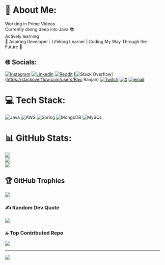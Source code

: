 # 💫 About Me:
Working in Prime Videos<br>Currently diving deep into Java 📚<br>Actively learning<br>🚀 Aspiring Developer | Lifelong Learner | Coding My Way Through the Future 🔭


## 🌐 Socials:
[![Instagram](https://img.shields.io/badge/Instagram-%23E4405F.svg?logo=Instagram&logoColor=white)](https://instagram.com/itisravi) [![LinkedIn](https://img.shields.io/badge/LinkedIn-%230077B5.svg?logo=linkedin&logoColor=white)](https://linkedin.com/in/ravi-ranjan-9a1136103) [![Reddit](https://img.shields.io/badge/Reddit-%23FF4500.svg?logo=Reddit&logoColor=white)](https://reddit.com/user/Latter_Definition_99) [![Stack Overflow](https://img.shields.io/badge/-Stackoverflow-FE7A16?logo=stack-overflow&logoColor=white)](https://stackoverflow.com/users/Ravi Ranjan) [![Twitch](https://img.shields.io/badge/Twitch-%239146FF.svg?logo=Twitch&logoColor=white)](https://twitch.tv/roosterteethh) [![X](https://img.shields.io/badge/X-black.svg?logo=X&logoColor=white)](https://x.com/raviranjansinh4) [![email](https://img.shields.io/badge/Email-D14836?logo=gmail&logoColor=white)](mailto:ravidevilcool@gmail.com) 

# 💻 Tech Stack:
![Java](https://img.shields.io/badge/java-%23ED8B00.svg?style=for-the-badge&logo=openjdk&logoColor=white) ![AWS](https://img.shields.io/badge/AWS-%23FF9900.svg?style=for-the-badge&logo=amazon-aws&logoColor=white) ![Spring](https://img.shields.io/badge/spring-%236DB33F.svg?style=for-the-badge&logo=spring&logoColor=white) ![MongoDB](https://img.shields.io/badge/MongoDB-%234ea94b.svg?style=for-the-badge&logo=mongodb&logoColor=white) ![MySQL](https://img.shields.io/badge/mysql-4479A1.svg?style=for-the-badge&logo=mysql&logoColor=white)
# 📊 GitHub Stats:
![](https://github-readme-stats.vercel.app/api?username=ravrranj&theme=dark&hide_border=false&include_all_commits=true&count_private=true)<br/>
![](https://nirzak-streak-stats.vercel.app/?user=ravrranj&theme=dark&hide_border=false)<br/>
![](https://github-readme-stats.vercel.app/api/top-langs/?username=ravrranj&theme=dark&hide_border=false&include_all_commits=true&count_private=true&layout=compact)

## 🏆 GitHub Trophies
![](https://github-profile-trophy.vercel.app/?username=ravrranj&theme=radical&no-frame=false&no-bg=false&margin-w=4)

### ✍️ Random Dev Quote
![](https://quotes-github-readme.vercel.app/api?type=horizontal&theme=radical)

### 🔝 Top Contributed Repo
![](https://github-contributor-stats.vercel.app/api?username=ravrranj&limit=5&theme=dark&combine_all_yearly_contributions=true)

---
[![](https://visitcount.itsvg.in/api?id=ravrranj&icon=0&color=0)](https://visitcount.itsvg.in)

<!-- Proudly created with GPRM ( https://gprm.itsvg.in ) -->
